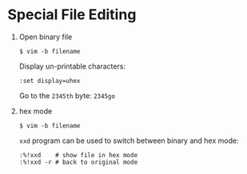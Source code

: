 Special File Editing
======================

1. Open binary file

    ```shell
    $ vim -b filename
    ```

    Display un-printable characters:

    ```shell
    :set display=uhex
    ```

    Go to the `2345th` byte: `2345go`

1. hex mode

    ```shell
    $ vim -b filename
    ```

    `xxd` program can be used to switch between binary and hex mode:

    ```shell
    :%!xxd    # show file in hex mode
    :%!xxd -r # back to original mode
    ```
